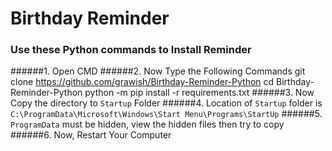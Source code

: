 # **Birthday Reminder**

### Use these Python commands to Install Reminder
######1. Open CMD
######2. Now Type the Following Commands
    git clone https://github.com/grawish/Birthday-Reminder-Python
    cd Birthday-Reminder-Python
    python -m pip install -r requirements.txt
######3. Now Copy the directory to `Startup` Folder
######4. Location of `Startup` folder is `C:\ProgramData\Microsoft\Windows\Start Menu\Programs\StartUp`
######5. `ProgramData` must be hidden, view the hidden files then try to copy 
######6. Now, Restart Your Computer